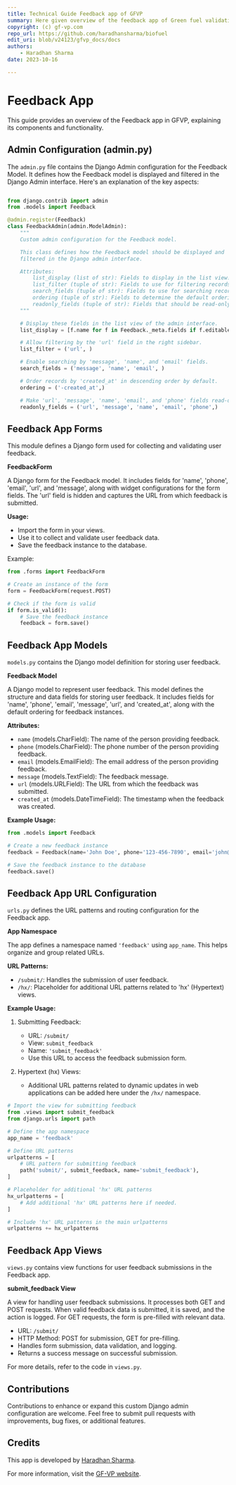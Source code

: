 ```yaml
---
title: Technical Guide Feedback app of GFVP
summary: Here given overview of the feedback app of Green fuel validation platform.
copyright: (c) gf-vp.com
repo_url: https://github.com/haradhansharma/biofuel
edit_uri: blob/v24123/gfvp_docs/docs
authors:
    - Haradhan Sharma
date: 2023-10-16

---
```


# Feedback App


This guide provides an overview of the Feedback app in GFVP, explaining its components and functionality.

## Admin Configuration (admin.py)

The `admin.py` file contains the Django Admin configuration for the Feedback Model. It defines how the Feedback model is displayed and filtered in the Django Admin interface. Here's an explanation of the key aspects:

```python

from django.contrib import admin
from .models import Feedback

@admin.register(Feedback)
class FeedbackAdmin(admin.ModelAdmin):
    """
    Custom admin configuration for the Feedback model.

    This class defines how the Feedback model should be displayed and
    filtered in the Django admin interface.

    Attributes:
        list_display (list of str): Fields to display in the list view.
        list_filter (tuple of str): Fields to use for filtering records.
        search_fields (tuple of str): Fields to use for searching records.
        ordering (tuple of str): Fields to determine the default ordering of records.
        readonly_fields (tuple of str): Fields that should be read-only in the admin interface.
    """

    # Display these fields in the list view of the admin interface.
    list_display = [f.name for f in Feedback._meta.fields if f.editable and not f.name == "id"]

    # Allow filtering by the 'url' field in the right sidebar.
    list_filter = ('url', )

    # Enable searching by 'message', 'name', and 'email' fields.
    search_fields = ('message', 'name', 'email', )

    # Order records by 'created_at' in descending order by default.
    ordering = ('-created_at',)

    # Make 'url', 'message', 'name', 'email', and 'phone' fields read-only.
    readonly_fields = ('url', 'message', 'name', 'email', 'phone',)
```


## Feedback App Forms

This module defines a Django form used for collecting and validating user feedback.

**FeedbackForm**

A Django form for the Feedback model. It includes fields for 'name', 'phone', 'email', 'url', and 'message', along with widget configurations for the form fields. The 'url' field is hidden and captures the URL from which feedback is submitted.

**Usage:**
- Import the form in your views.
- Use it to collect and validate user feedback data.
- Save the feedback instance to the database.

Example:

```python
from .forms import FeedbackForm

# Create an instance of the form
form = FeedbackForm(request.POST)

# Check if the form is valid
if form.is_valid():
    # Save the feedback instance
    feedback = form.save()
```

## Feedback App Models

`models.py` contains the Django model definition for storing user feedback.

**Feedback Model**

A Django model to represent user feedback. This model defines the structure and data fields for storing user feedback. It includes fields for 'name', 'phone', 'email', 'message', 'url', and 'created_at', along with the default ordering for feedback instances.

**Attributes:**
- `name` (models.CharField): The name of the person providing feedback.
- `phone` (models.CharField): The phone number of the person providing feedback.
- `email` (models.EmailField): The email address of the person providing feedback.
- `message` (models.TextField): The feedback message.
- `url` (models.URLField): The URL from which the feedback was submitted.
- `created_at` (models.DateTimeField): The timestamp when the feedback was created.

**Example Usage:**

```python
from .models import Feedback

# Create a new feedback instance
feedback = Feedback(name='John Doe', phone='123-456-7890', email='john@example.com', message='Great service!', url='http://example.com')

# Save the feedback instance to the database
feedback.save()
```
## Feedback App URL Configuration

`urls.py` defines the URL patterns and routing configuration for the Feedback app.

**App Namespace**

The app defines a namespace named `'feedback'` using `app_name`. This helps organize and group related URLs.

**URL Patterns:**
- `/submit/`: Handles the submission of user feedback.
- `/hx/`: Placeholder for additional URL patterns related to 'hx' (Hypertext) views.

**Example Usage:**

1. Submitting Feedback:
   - URL: `/submit/`
   - View: `submit_feedback`
   - Name: `'submit_feedback'`
   - Use this URL to access the feedback submission form.

2. Hypertext (hx) Views:
   - Additional URL patterns related to dynamic updates in web applications can be added here under the `/hx/` namespace.

```python
# Import the view for submitting feedback
from .views import submit_feedback
from django.urls import path

# Define the app namespace
app_name = 'feedback'

# Define URL patterns
urlpatterns = [
    # URL pattern for submitting feedback
    path('submit/', submit_feedback, name='submit_feedback'),
]

# Placeholder for additional 'hx' URL patterns
hx_urlpatterns = [
    # Add additional 'hx' URL patterns here if needed.
]

# Include 'hx' URL patterns in the main urlpatterns
urlpatterns += hx_urlpatterns
```

## Feedback App Views

`views.py` contains view functions for user feedback submissions in the Feedback app.

**submit_feedback View**

A view for handling user feedback submissions. It processes both GET and POST requests. When valid feedback data is submitted, it is saved, and the action is logged. For GET requests, the form is pre-filled with relevant data.

- URL: `/submit/`
- HTTP Method: POST for submission, GET for pre-filling.
- Handles form submission, data validation, and logging.
- Returns a success message on successful submission.

For more details, refer to the code in `views.py`.

## Contributions

Contributions to enhance or expand this custom Django admin configuration are welcome. Feel free to submit pull requests with improvements, bug fixes, or additional features.



## Credits

This app is developed by [Haradhan Sharma](https://github.com/haradhansharma).

For more information, visit the [GF-VP website](https://www.gf-vp.com).
